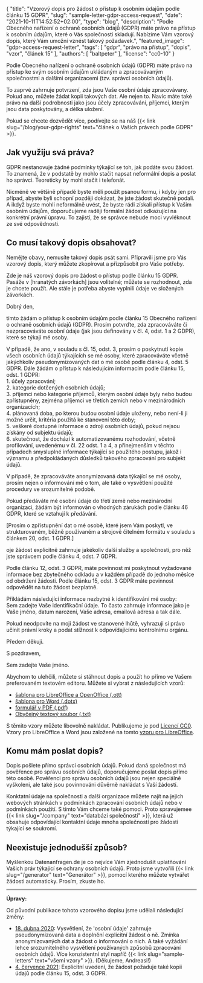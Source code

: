 {
    "title": "Vzorový dopis pro žádost o přístup k osobním údajům podle článku 15 GDPR",
    "slug": "sample-letter-gdpr-access-request",
    "date": "2021-10-11T14:52:52+02:00",
    "type": "blog",
    "description": "Podle Obecného nařízení o ochraně osobních údajů (GDPR) máte právo na přístup k osobním údajům, které o Vás společnosti skladují. Nabízíme Vám vzorový dopis, který Vám umožní vznést takový požadavek.",
    "featured_image": "gdpr-access-request-letter",
    "tags": [ "gdpr", "právo na přístup", "dopis", "vzor", "článek 15" ],
    "authors": [ "baltpeter" ],
    "license": "cc0-10"
}

Podle Obecného nařízení o ochraně osobních údajů (GDPR) máte právo na přístup ke svým osobním údajům ukládaným a zpracovávaným společnostmi a dalšími organizacemi (tzv. správci osobních údajů).

To zaprvé zahrnuje potvrzení, zda jsou Vaše osobní údaje zpracovávany. Pokud ano, můžete žádat kopii takových dat. Ale nejen to. Navíc máte také právo na další podrobnosti jako jsou účely zpracovávání, příjemci, kterým jsou data poskytovány, a délka uložení.

Pokud se chcete dozvědět více, podívejte se na náš {{< link slug="/blog/your-gdpr-rights" text="článek o Vašich právech podle GDPR" >}}.

## Jak využiju svá práva?

GDPR nestanovuje žádné podmínky týkající se toh, jak podáte svou žádost. To znamená, že v podstatě by mohlo stačit napsat neformální dopis a poslat ho správci. Teoreticky by mohl stačit i telefonát.

Nicméně ve většině případě byste měli použít psanou formu, i kdyby jen pro případ, abyste byli schopní později dokázat, že jste žádost skutečně podali. A ikdyž byste mohli neformálně uvést, že byste rádi získali přístup k Vašim osobním údajům, doporučujeme raději formální žádost odkazující na konkrétní právní úpravu. To zajistí, že se správce nebude moci vyvléknout ze své odpovědnosti.

## Co musí takový dopis obsahovat?

Nemějte obavy, nemusíte takový dopis psát sami. Připravili jsme pro Vás vzorový dopis, který můžete zkopírovat a přizpůsobit pro Vaše potřeby.

Zde je náš vzorový dopis pro žádost o přístup podle článku 15 GDPR. Pasáže v [hranatých závorkách] jsou volitelné; můžete se rozhodnout, zda je chcete použít. Ale stále je potřeba abyste vyplnili údaje ve <span class="blog-letter-fill-in">složených závorkách</span>.

<div class="blog-letter">
<p>Dobrý den,</p>

<p>tímto žádám o přístup k osobním údajům podle článku 15 Obecného nařízení o ochraně osobních údajů (GDPR). Prosím potvrďte, zda zpracováváte či nezpracováváte osobní údaje (jak jsou definovány v čl. 4, odst. 1 a 2 GDPR), které se týkají mé osoby.</p>

<p>V případě, že ano, v souladu s čl. 15, odst. 3, prosím o poskytnutí kopie <italic>všech</italic> osobních údajů týkajících se mé osoby, které zpracováváte včetně jakýchkoliv pseudonymizovaných dat o mé osobě podle článku 4, odst. 5 GDPR. Dále žádám o přístup k následujícím informacím podle článku 15, odst. 1 GDPR:<br>
1. účely zpracování;<br>
2. kategorie dotčených osobních údajů;<br>
3. příjemci nebo kategorie příjemců, kterým osobní údaje byly nebo budou zpřístupněny, zejména příjemci ve třetích zemích nebo v mezinárodních organizacích;<br>
4. plánovaná doba, po kterou budou osobní údaje uloženy, nebo není-li ji možné určit, kritéria použitá ke stanovení této doby;<br>
5. veškeré dostupné informace o zdroji osobních údajů, pokud nejsou získány od subjektu údajů;<br>
6. skutečnost, že dochází k automatizovanému rozhodování, včetně profilování, uvedenému v čl. 22 odst. 1 a 4, a přinejmenším v těchto případech smysluplné informace týkající se použitého postupu, jakož i významu a předpoklá­daných důsledků takového zpracování pro subjekt údajů.</p>

<p>V případě, že zpracováváte anonymizovaná data týkající se mé osoby, prosím nejen o informování mě o tom, ale také o vysvětlení použité procedury ve srozumitelné podobě.</p>

<p>Pokud předáváte mé osobní údaje do třetí země nebo mezinárodní organizaci, žádám být informován o vhodných zárukách podle článku 46 GDPR, které se vztahují k předávání.</p>

<p>[Prosím o zpřístupnění dat o mé osobě, které jsem Vám poskytl, ve strukturovaném, běžně používaném a strojově čitelném formátu v souladu s článkem 20, odst. 1 GDPR.]</p>

<p>oje žádost explicitně zahrnuje jakékoliv další služby a společnosti, pro něž jste správcem podle článku 4, odst. 7 GDPR.</p>

<p>Podle článku 12, odst. 3 GDPR, máte povinnost mi poskytnout vyžadované informace bez zbytečného odkladu a v každém případě do jednoho měsíce od obdržení žádosti. Podle článku 15, odst. 3 GDPR máte povinnost odpovědět na tuto žádost bezplatně.</p>

<p>Přikládám následující informace nezbytné k identifikování mé osoby:<br>
<span class="blog-letter-fill-in">Sem zadejte Vaše identifikační údaje. To často zahrnuje informace jako je Vaše jméno, datum narození, Vaše adresa, emailová adresa a tak dále.</span></p>

<p>Pokud neodpovíte na moji žádost ve stanovené lhůtě, vyhrazuji si právo učinit právní kroky a podat stížnost k odpovídajícímu kontrolnímu orgánu.</p>

<p>Předem děkuji.</p>

<p>S pozdravem,</p>

<p><span class="blog-letter-fill-in">Sem zadejte Vaše jméno.</span></p>
</div>

Abychom to ulehčili, můžete si stáhnout dopis a použít ho přímo ve Vašem preferovaném textovém editoru. Můžete si vybrat z následujících vzorů:<!-- TODO: Host these ourselves and give them some nice buttons. -->

* [šablona pro LibreOffice a OpenOffice (.ott)](/downloads/vzorovy-dopis-zadost-o-pristup-gdpr-zadostioudaje.org.ott)
* [šablona pro Word (.dotx)](/downloads/vzorovy-dopis-zadost-o-pristup-gdpr-zadostioudaje.org.dotx)
* [formulář v PDF (.pdf)](/downloads/vzorovy-dopis-zadost-o-pristup-gdpr-zadostioudaje.org.pdf)
* [Obyčejný textový soubor (.txt)](/downloads/vzorovy-dopis-zadost-o-pristup-gdpr-zadostioudaje.org.txt)

S těmito vzory můžete libovolně nakládat. Publikujeme je pod [Licencí CC0](https://creativecommons.org/publicdomain/zero/1.0/deed.cs). Vzory pro LibreOffice a Word jsou založené na tomto [vzoru pro LibreOffice](https://extensions.libreoffice.org/templates/geschaeftsbrief-din-5008-2011-b-a4-ib).

## Komu mám poslat dopis?

Dopis pošlete přímo správci osobních údajů. Pokud daná společnost má pověřence pro správu osobních údajů, doporučujeme poslat dopis přímo této osobě. Pověřenci pro správu osobních údajů jsou nejen speciálně vyškoleni, ale také jsou povinnováni důvěrně nakládat s Vaší žádostí.

Konktatní údaje na společnosti a další organizace můžete najít na jejich webových stránkách v podmínkách zpracování osobních údajů nebo v podmínkách použití. S tímto Vám chceme také pomoci. Proto spravujemee {{< link slug="/company" text="databázi společností" >}}, která už obsahuje odpovídající kontaktní údaje mnoha společností pro žádosti týkající se soukromí.

## Neexistuje jednodušší způsob?

Myšlenkou Datenanfragen.de je co nejvíce Vám zjednodušit uplatňování Vašich práv týkající se ochrany osobních údajů. Proto jsme vytvořili {{< link slug="/generator" text="Generátor" >}}, pomocí kterého můžete vytvářet žádosti automaticky. Prosím, zkuste ho.

---

**Úpravy:**

Od původní publikace tohoto vzorového dopisu jsme udělali následující změny:

* [18. dubna 2020](https://github.com/datenanfragen/data/pull/562/commits/cde0c2a4943022a025e095a283b2043cf7c2ded0#diff-21e880eae2f2c4209d64e2fe3bf93b7f): Vysvětlení, že 'osobní údaje' zahrnuje pseudonymizovaná data a doplnění explicitní žádost o ně. Zmínka anonymizovaných dat a žádost o informování o nich. A také vyžádání lehce srozumitelného vysvětlení používaných způsobů zpracování osobních údajů. Více konzistentní styl napříč {{< link slug="sample-letters" text="všemi vzory" >}}. (Děkujeme, Andreasi!)
* [4. července 2021](https://github.com/datenanfragen/data/pull/1167/commits/9195228ca2838b1c7fcc688b2dfb4d5439452913#diff-036e3f066a7d5a0f8ff24b2cb2b5fdaaa7b3a692c84533fb32c1f95e7c46bf0d): Explicitní uvedení, že žádost požaduje také kopii údajů podle článku 15, odst. 3 GDPR.
